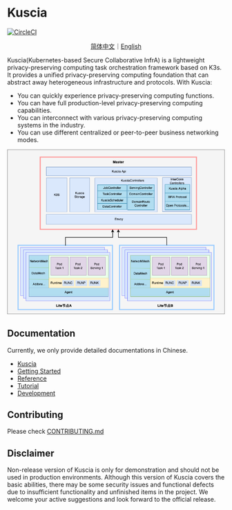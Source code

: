 # Kuscia

[![CircleCI](https://dl.circleci.com/status-badge/img/gh/secretflow/kuscia/tree/main.svg?style=svg)](https://dl.circleci.com/status-badge/redirect/gh/secretflow/kuscia/tree/main)

<p align="center">
<a href="./README.zh-CN.md">简体中文</a>｜<a href="./README.md">English</a>
</p>

Kuscia(Kubernetes-based Secure Collaborative InfrA) is a lightweight privacy-preserving computing task orchestration framework based on K3s.
It provides a unified privacy-preserving computing foundation that can abstract away heterogeneous infrastructure and protocols.
With Kuscia:

* You can quickly experience privacy-preserving computing functions.
* You can have full production-level privacy-preserving computing capabilities.
* You can interconnect with various privacy-preserving computing systems in the industry.
* You can use different centralized or peer-to-peer business networking modes.

![Kuscia](./docs/imgs/kuscia_architecture.png)

## Documentation

Currently, we only provide detailed documentations in Chinese.

- [Kuscia](https://www.secretflow.org.cn/docs/kuscia/latest/zh-Hans/)
- [Getting Started](https://www.secretflow.org.cn/docs/kuscia/latest/zh-Hans/getting_started/index.html)
- [Reference](https://www.secretflow.org.cn/docs/kuscia/latest/zh-Hans/reference/index.html)
- [Tutorial](https://www.secretflow.org.cn/docs/kuscia/latest/zh-Hans/tutorial/index.html)
- [Development](https://www.secretflow.org.cn/docs/kuscia/latest/zh-Hans/development/index.html)

## Contributing

Please check [CONTRIBUTING.md](./CONTRIBUTING.md)

## Disclaimer

Non-release version of Kuscia is only for demonstration and should not be used in production environments. 
Although this version of Kuscia covers the basic abilities, there may be some security issues and functional defects due to insufficient functionality and unfinished items in the project.
We welcome your active suggestions and look forward to the official release.